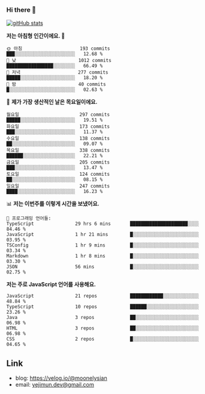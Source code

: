 ### Hi there 👋

<!--
**moonelysian/moonelysian** is a ✨ _special_ ✨ repository because its `README.md` (this file) appears on your GitHub profile.

Here are some ideas to get you started:

- 🔭 I’m currently working on ...
- 🌱 I’m currently learning ...
- 👯 I’m looking to collaborate on ...
- 🤔 I’m looking for help with ...
- 💬 Ask me about ...
- 📫 How to reach me: ...
- 😄 Pronouns: ...
- ⚡ Fun fact: ...
-->

<!-- [![wakatime stats](https://github-readme-stats.vercel.app/api/wakatime?username=moonelysian)](https://github.com/anuraghazra/github-readme-stats) -->

[![gitHub stats](https://github-readme-stats.vercel.app/api?username=moonelysian&show_icons=true)](https://github.com/anuraghazra/github-readme-stats)

<!--START_SECTION:waka-->
**저는 아침형 인간이에요. 🐤** 

```text
🌞 아침                     193 commits         ███░░░░░░░░░░░░░░░░░░░░░░   12.68 % 
🌆 낮　                     1012 commits        █████████████████░░░░░░░░   66.49 % 
🌃 저녁                     277 commits         █████░░░░░░░░░░░░░░░░░░░░   18.20 % 
🌙 밤　                     40 commits          █░░░░░░░░░░░░░░░░░░░░░░░░   02.63 % 
```
📅 **제가 가장 생산적인 날은 목요일이에요.** 

```text
월요일                      297 commits         █████░░░░░░░░░░░░░░░░░░░░   19.51 % 
화요일                      173 commits         ███░░░░░░░░░░░░░░░░░░░░░░   11.37 % 
수요일                      138 commits         ██░░░░░░░░░░░░░░░░░░░░░░░   09.07 % 
목요일                      338 commits         ██████░░░░░░░░░░░░░░░░░░░   22.21 % 
금요일                      205 commits         ███░░░░░░░░░░░░░░░░░░░░░░   13.47 % 
토요일                      124 commits         ██░░░░░░░░░░░░░░░░░░░░░░░   08.15 % 
일요일                      247 commits         ████░░░░░░░░░░░░░░░░░░░░░   16.23 % 
```


📊 **저는 이번주를 이렇게 시간을 보냈어요.** 

```text
💬 프로그래밍 언어들: 
TypeScript               29 hrs 6 mins       █████████████████████░░░░   84.46 % 
JavaScript               1 hr 21 mins        █░░░░░░░░░░░░░░░░░░░░░░░░   03.95 % 
TSConfig                 1 hr 9 mins         █░░░░░░░░░░░░░░░░░░░░░░░░   03.34 % 
Markdown                 1 hr 8 mins         █░░░░░░░░░░░░░░░░░░░░░░░░   03.30 % 
JSON                     56 mins             █░░░░░░░░░░░░░░░░░░░░░░░░   02.75 % 
```

**저는 주로 JavaScript 언어를 사용해요.** 

```text
JavaScript               21 repos            ████████████░░░░░░░░░░░░░   48.84 % 
TypeScript               10 repos            ██████░░░░░░░░░░░░░░░░░░░   23.26 % 
Java                     3 repos             ██░░░░░░░░░░░░░░░░░░░░░░░   06.98 % 
HTML                     3 repos             ██░░░░░░░░░░░░░░░░░░░░░░░   06.98 % 
CSS                      2 repos             █░░░░░░░░░░░░░░░░░░░░░░░░   04.65 % 
```




<!--END_SECTION:waka-->


## Link
- blog: https://velog.io/@moonelysian
- email: yejimun.dev@gmail.com
